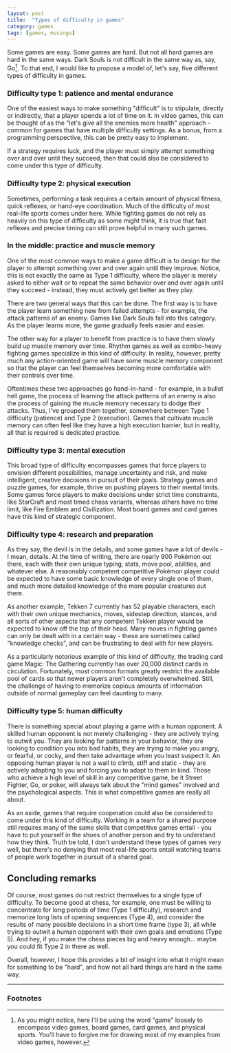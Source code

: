 ```yaml
---
layout: post
title:  "Types of difficulty in games"
category: games
tags: [games, musings]
---
```


Some games are easy. Some games are hard. But not all hard games are hard in the same ways. Dark Souls is not difficult in the same way as, say, Go[^1]. To that end, I would like to propose a model of, let's say, five different types of difficulty in games.

### Difficulty type 1: patience and mental endurance

One of the easiest ways to make something "difficult" is to stipulate, directly or indirectly, that a player spends a lot of time on it. In video games, this can be thought of as the "let's give all the enemies more health" approach - common for games that have multiple difficulty settings. As a bonus, from a programming perspective, this can be pretty easy to implement.

If a strategy requires luck, and the player must simply attempt something over and over until they succeed, then that could also be considered to come under this type of difficulty.

### Difficulty type 2: physical execution

Sometimes, performing a task requires a certain amount of physical fitness, quick reflexes, or hand-eye coordination. Much of the difficulty of most real-life sports comes under here. While fighting games do not rely as heavily on this type of difficulty as some might think, it is true that fast reflexes and precise timing can still prove helpful in many such games.

### In the middle: practice and muscle memory

One of the most common ways to make a game difficult is to design for the player to attempt something over and over again until they improve. Notice, this is not exactly the same as Type 1 difficulty, where the player is merely asked to either wait or to repeat the same behavior over and over again until they succeed - instead, they must actively get better as they play.

There are two general ways that this can be done. The first way is to have the player learn something new from failed attempts - for example, the attack patterns of an enemy. Games like Dark Souls fall into this category. As the player learns more, the game gradually feels easier and easier.

The other way for a player to benefit from practice is to have them slowly build up muscle memory over time. Rhythm games as well as combo-heavy fighting games specialize in this kind of difficulty. In reality, however, pretty much any action-oriented game will have some muscle memory component so that the player can feel themselves becoming more comfortable with their controls over time.

Oftentimes these two approaches go hand-in-hand - for example, in a bullet hell game, the process of learning the attack patterns of an enemy is also the process of gaining the muscle memory necessary to dodge their attacks. Thus, I've grouped them together, somewhere between Type 1 difficulty (patience) and Type 2 (execution). Games that cultivate muscle memory can often feel like they have a high execution barrier, but in reality, all that is required is dedicated practice.

### Difficulty type 3: mental execution

This broad type of difficulty encompasses games that force players to envision different possibilities, manage uncertainty and risk, and make intelligent, creative decisions in pursuit of their goals. Strategy games and puzzle games, for example, thrive on pushing players to their mental limits. Some games force players to make decisions under strict time constraints, like StarCraft and most timed chess variants, whereas others have no time limit, like Fire Emblem and Civilization. Most board games and card games have this kind of strategic component.

### Difficulty type 4: research and preparation

As they say, the devil is in the details, and some games have a lot of devils - I mean, details. At the time of writing, there are nearly 900 Pokémon out there, each with their own unique typing, stats, move pool, abilities, and whatever else. A reasonably competent competitive Pokémon player could be expected to have some basic knowledge of every single one of them, and much more detailed knowledge of the more popular creatures out there.

As another example, Tekken 7 currently has 52 playable characters, each with their own unique mechanics, moves, sidestep direction, stances, and all sorts of other aspects that any competent Tekken player would be expected to know off the top of their head. Many moves in fighting games can only be dealt with in a certain way - these are sometimes called "knowledge checks", and can be frustrating to deal with for new players.

As a particularly notorious example of this kind of difficulty, the trading card game Magic: The Gathering currently has over 20,000 distinct cards in circulation. Fortunately, most common formats greatly restrict the available pool of cards so that newer players aren't completely overwhelmed. Still, the challenge of having to memorize copious amounts of information outside of normal gameplay can feel daunting to many.

### Difficulty type 5: human difficulty

There is something special about playing a game with a human opponent. A skilled human opponent is not merely challenging - they are actively trying to outwit you. They are looking for patterns in your behavior, they are looking to condition you into bad habits, they are trying to make you angry, or fearful, or cocky, and then take advantage when you least suspect it. An opposing human player is not a wall to climb, stiff and static - they are actively adapting to you and forcing you to adapt to them in kind. Those who achieve a high level of skill in any competitive game, be it Street Fighter, Go, or poker, will always talk about the "mind games" involved and the psychological aspects. This is what competitive games are really all about.

As an aside, games that require cooperation could also be considered to come under this kind of difficulty. Working in a team for a shared purpose still requires many of the same skills that competitive games entail - you have to put yourself in the shoes of another person and try to understand how they think. Truth be told, I don't understand these types of games very well, but there's no denying that most real-life sports entail watching teams of people work together in pursuit of a shared goal.

## Concluding remarks

Of course, most games do not restrict themselves to a single type of difficulty. To become good at chess, for example, one must be willing to concentrate for long periods of time (Type 1 difficulty), research and memorize long lists of opening sequences (Type 4), and consider the results of many possible decisions in a short time frame (type 3), all while trying to outwit a human opponent with their own goals and emotions (Type 5). And hey, if you make the chess pieces big and heavy enough... maybe you could fit Type 2 in there as well.

Overall, however, I hope this provides a bit of insight into what it might mean for something to be "hard", and how not all hard things are hard in the same way.

--------------------------------------------

### Footnotes

[^1]: As you might notice, here I'll be using the word "game" loosely to encompass video games, board games, card games, and physical sports. You'll have to forgive me for drawing most of my examples from video games, however.